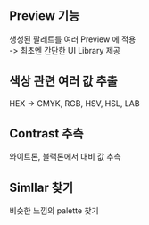 ## Preview 기능

생성된 팔레트를 여러 Preview 에 적용<br>
-> 최초엔 간단한 UI Library 제공

## 색상 관련 여러 값 추출

HEX -> CMYK, RGB, HSV, HSL, LAB

## Contrast 추측

와이트톤, 블랙톤에서 대비 값 추측

## Simllar 찾기

비슷한 느낌의 palette 찾기
